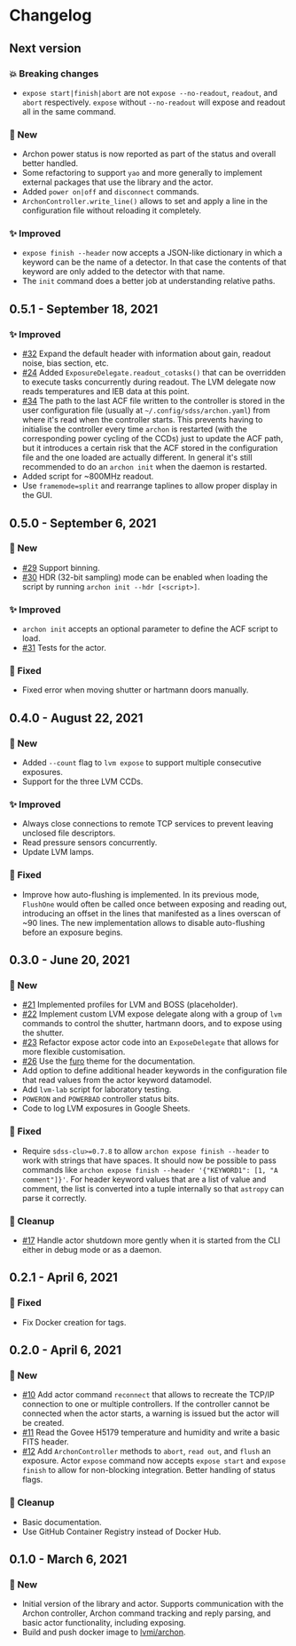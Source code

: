 # Changelog

## Next version

### 💥 Breaking changes

* `expose start|finish|abort` are not `expose --no-readout`, `readout`, and `abort` respectively. `expose` without `--no-readout` will expose and readout all in the same command.

### 🚀 New

* Archon power status is now reported as part of the status and overall better handled.
* Some refactoring to support `yao` and more generally to implement external packages that use the library and the actor.
* Added `power on|off` and `disconnect` commands.
* `ArchonController.write_line()` allows to set and apply a line in the configuration file without reloading it completely.

### ✨ Improved

* `expose finish --header` now accepts a JSON-like dictionary in which a keyword can be the name of a detector. In that case the contents of that keyword are only added to the detector with that name.
* The `init` command does a better job at understanding relative paths.


## 0.5.1 - September 18, 2021

### ✨ Improved

* [#32](https://github.com/sdss/archon/issues/32) Expand the default header with information about gain, readout noise, bias section, etc.
* [#24](https://github.com/sdss/archon/issues/24) Added `ExposureDelegate.readout_cotasks()` that can be overridden to execute tasks concurrently during readout. The LVM delegate now reads temperatures and IEB data at this point.
* [#34](https://github.com/sdss/archon/issues/34) The path to the last ACF file written to the controller is stored in the user configuration file (usually at `~/.config/sdss/archon.yaml`) from where it's read when the controller starts. This prevents having to initialise the controller every time `archon` is restarted (with the corresponding power cycling of the CCDs) just to update the ACF path, but it introduces a certain risk that the ACF stored in the configuration file and the one loaded are actually different. In general it's still recommended to do an `archon init` when the daemon is restarted.
* Added script for ~800MHz readout.
* Use `framemode=split` and rearrange taplines to allow proper display in the GUI.


## 0.5.0 - September 6, 2021

### 🚀 New

* [#29](https://github.com/sdss/archon/pull/29) Support binning.
* [#30](https://github.com/sdss/archon/pull/30) HDR (32-bit sampling) mode can be enabled when loading the script by running `archon init --hdr [<script>]`.

### ✨ Improved

* `archon init` accepts an optional parameter to define the ACF script to load.
* [#31](https://github.com/sdss/archon/pull/31) Tests for the actor.

### 🔧 Fixed

* Fixed error when moving shutter or hartmann doors manually.


## 0.4.0 - August 22, 2021

### 🚀 New

* Added `--count` flag to `lvm expose` to support multiple consecutive exposures.
* Support for the three LVM CCDs.

### ✨ Improved

* Always close connections to remote TCP services to prevent leaving unclosed file descriptors.
* Read pressure sensors concurrently.
* Update LVM lamps.

### 🔧 Fixed

* Improve how auto-flushing is implemented. In its previous mode, `FlushOne` would often be called once between exposing and reading out, introducing an offset in the lines that manifested as a lines overscan of ~90 lines. The new implementation allows to disable auto-flushing before an exposure begins.


## 0.3.0 - June 20, 2021

### 🚀 New

* [#21](https://github.com/sdss/archon/pull/21) Implemented profiles for LVM and BOSS (placeholder).
* [#22](https://github.com/sdss/archon/pull/22) Implement custom LVM expose delegate along with a group of `lvm` commands to control the shutter, hartmann doors, and to expose using the shutter.
* [#23](https://github.com/sdss/archon/pull/23) Refactor expose actor code into an `ExposeDelegate` that allows for more flexible customisation.
* [#26](https://github.com/sdss/archon/pull/26) Use the [furo](https://pradyunsg.me/furo/) theme for the documentation.
* Add option to define additional header keywords in the configuration file that read values from the actor keyword datamodel.
* Add `lvm-lab` script for laboratory testing.
* `POWERON` and `POWERBAD` controller status bits.
* Code to log LVM exposures in Google Sheets.

### 🔧 Fixed

* Require `sdss-clu>=0.7.8` to allow `archon expose finish --header` to work with strings that have spaces. It should now be possible to pass commands like `archon expose finish --header '{"KEYWORD1": [1, "A comment"]}'`. For header keyword values that are a list of value and comment, the list is converted into a tuple internally so that `astropy` can parse it correctly.

### 🧹 Cleanup

* [#17](https://github.com/sdss/archon/issues/17) Handle actor shutdown more gently when it is started from the CLI either in debug mode or as a daemon.


## 0.2.1 - April 6, 2021

### 🔧 Fixed

* Fix Docker creation for tags.


## 0.2.0 - April 6, 2021

### 🚀 New

* [#10](https://github.com/sdss/archon/issues/10) Add actor command `reconnect` that allows to recreate the TCP/IP connection to one or multiple controllers. If the controller cannot be connected when the actor starts, a warning is issued but the actor will be created.
* [#11](https://github.com/sdss/archon/issues/11) Read the Govee H5179 temperature and humidity and write a basic FITS header.
* [#12](https://github.com/sdss/archon/issues/12) Add `ArchonController` methods to `abort`, `read out`, and `flush` an exposure. Actor `expose` command now accepts `expose start` and `expose finish` to allow for non-blocking integration. Better handling of status flags.

### 🧹 Cleanup

* Basic documentation.
* Use GitHub Container Registry instead of Docker Hub.


## 0.1.0 - March 6, 2021

### 🚀 New

* Initial version of the library and actor. Supports communication with the Archon controller, Archon command tracking and reply parsing, and basic actor functionality, including exposing.
* Build and push docker image to [lvmi/archon](https://hub.docker.com/repository/docker/lvmi/archon).
